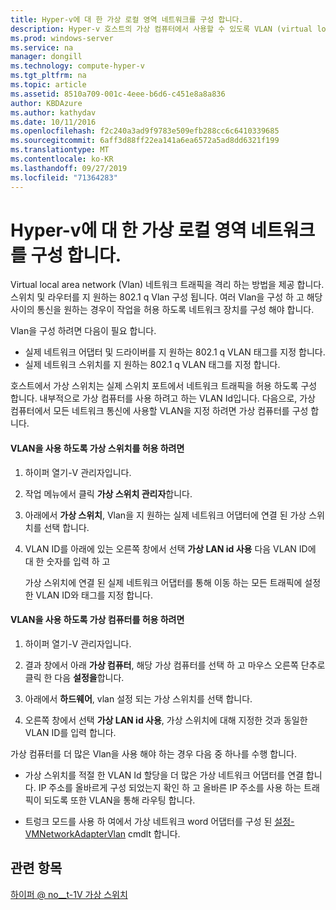 ```yaml
---
title: Hyper-v에 대 한 가상 로컬 영역 네트워크를 구성 합니다.
description: Hyper-v 호스트의 가상 컴퓨터에서 사용할 수 있도록 VLAN (virtual local area network)을 구성 하는 방법에 대 한 지침을 제공 합니다.
ms.prod: windows-server
ms.service: na
manager: dongill
ms.technology: compute-hyper-v
ms.tgt_pltfrm: na
ms.topic: article
ms.assetid: 8510a709-001c-4eee-b6d6-c451e8a8a836
author: KBDAzure
ms.author: kathydav
ms.date: 10/11/2016
ms.openlocfilehash: f2c240a3ad9f9783e509efb288cc6c6410339685
ms.sourcegitcommit: 6aff3d88ff22ea141a6ea6572a5ad8dd6321f199
ms.translationtype: MT
ms.contentlocale: ko-KR
ms.lasthandoff: 09/27/2019
ms.locfileid: "71364283"
---
```

# <a name="configure-virtual-local-area-networks-for-hyper-v"></a>Hyper-v에 대 한 가상 로컬 영역 네트워크를 구성 합니다.
Virtual local area network \(Vlan\) 네트워크 트래픽을 격리 하는 방법을 제공 합니다. 스위치 및 라우터를 지 원하는 802.1 q Vlan 구성 됩니다. 여러 Vlan을 구성 하 고 해당 사이의 통신을 원하는 경우이 작업을 허용 하도록 네트워크 장치를 구성 해야 합니다. 

Vlan을 구성 하려면 다음이 필요 합니다.  
  
-   실제 네트워크 어댑터 및 드라이버를 지 원하는 802.1 q VLAN 태그를 지정 합니다.  
-   실제 네트워크 스위치를 지 원하는 802.1 q VLAN 태그를 지정 합니다.  
  
호스트에서 가상 스위치는 실제 스위치 포트에서 네트워크 트래픽을 허용 하도록 구성 합니다. 내부적으로 가상 컴퓨터를 사용 하려고 하는 VLAN Id입니다. 다음으로, 가상 컴퓨터에서 모든 네트워크 통신에 사용할 VLAN을 지정 하려면 가상 컴퓨터를 구성 합니다.  
  
#### <a name="to-allow-a-virtual-switch-to-use-a-vlan"></a>VLAN을 사용 하도록 가상 스위치를 허용 하려면  
  
1.  하이퍼 열기\-V 관리자입니다.  
  
2.  작업 메뉴에서 클릭 **가상 스위치 관리자**합니다.  
  
3.  아래에서 **가상 스위치**, Vlan을 지 원하는 실제 네트워크 어댑터에 연결 된 가상 스위치를 선택 합니다. 

4. VLAN ID를 아래에 있는 오른쪽 창에서 선택 **가상 LAN id 사용** 다음 VLAN ID에 대 한 숫자를 입력 하 고  
  
    가상 스위치에 연결 된 실제 네트워크 어댑터를 통해 이동 하는 모든 트래픽에 설정한 VLAN ID와 태그를 지정 합니다.  
  
#### <a name="to-allow-a-virtual-machine-to-use-a-vlan"></a>VLAN을 사용 하도록 가상 컴퓨터를 허용 하려면  
  
1.  하이퍼 열기\-V 관리자입니다.  
  
2.  결과 창에서 아래 **가상 컴퓨터**, 해당 가상 컴퓨터를 선택 하 고 마우스 오른쪽 단추로 클릭 한 다음 **설정을**합니다.  

3.  아래에서 **하드웨어**, vlan 설정 되는 가상 스위치를 선택 합니다.
  
4.  오른쪽 창에서 선택 **가상 LAN id 사용**, 가상 스위치에 대해 지정한 것과 동일한 VLAN ID를 입력 합니다. 

가상 컴퓨터를 더 많은 Vlan을 사용 해야 하는 경우 다음 중 하나를 수행 합니다.  
  
-   가상 스위치를 적절 한 VLAN Id 할당을 더 많은 가상 네트워크 어댑터를 연결 합니다. IP 주소를 올바르게 구성 되었는지 확인 하 고 올바른 IP 주소를 사용 하는 트래픽이 되도록 또한 VLAN을 통해 라우팅 합니다.  
  
-   트렁크 모드를 사용 하 여에서 가상 네트워크 word 어댑터를 구성 된 [설정\-VMNetworkAdapterVlan](https://technet.microsoft.com/library/hh848475.aspx) cmdlt 합니다.
  
## <a name="see-also"></a>관련 항목  
 
[하이퍼 @ no__t-1V 가상 스위치](https://technet.microsoft.com/windows-server-docs/networking/technologies/hyper-v-virtual-switch/hyper-v-virtual-switch)